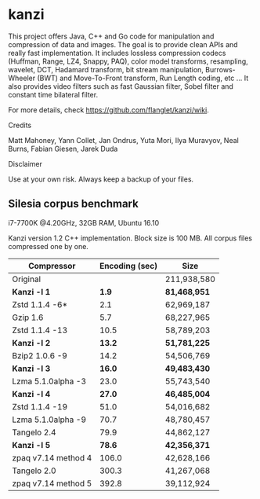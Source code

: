 kanzi
=====


This project offers Java, C++ and Go code for manipulation and compression of data and images.
The goal is to provide clean APIs and really fast implementation.
It includes lossless compression codecs (Huffman, Range, LZ4, Snappy, PAQ), color model transforms, resampling, wavelet, DCT, Hadamard transform, bit stream manipulation, Burrows-Wheeler (BWT) and Move-To-Front transform, Run Length coding, etc ...
It also provides video filters such as fast Gaussian filter, Sobel filter and constant time bilateral filter.


For more details, check https://github.com/flanglet/kanzi/wiki.

Credits

Matt Mahoney,
Yann Collet,
Jan Ondrus,
Yuta Mori,
Ilya Muravyov,
Neal Burns,
Fabian Giesen,
Jarek Duda

Disclaimer

Use at your own risk. Always keep a backup of your files.



Silesia corpus benchmark
-------------------------

i7-7700K @4.20GHz, 32GB RAM, Ubuntu 16.10

Kanzi version 1.2 C++ implementation. Block size is 100 MB. 
All corpus files compressed one by one.


|        Compressor           | Encoding (sec)  |    Size          |
|-----------------------------|-----------------|------------------|
|Original     	              |                 |   211,938,580    |	
|**Kanzi -l 1**               |  	   **1.9** 	  |  **81,468,951**  |
|Zstd 1.1.4 -6*               | 	     2.1      |    62,969,187    | 
|Gzip 1.6	                    |        5.7      |    68,227,965    |        
|Zstd 1.1.4 -13               |	      10.5      |    58,789,203    |
|**Kanzi -l 2**               |	    **13.2**	  |  **51,781,225**  |
|Bzip2 1.0.6 -9	              |       14.2      |    54,506,769	   |
|**Kanzi -l 3**               |     **16.0**    |  **49,483,430**  |
|Lzma 5.1.0alpha -3	          |       23.0	    |    55,743,540    |
|**Kanzi -l 4**	              |     **27.0**    |  **46,485,004**  |
|Zstd 1.1.4 -19	              |       51.0      |    54,016,682    |
|Lzma 5.1.0alpha -9           |       70.7	    |    48,780,457    |
|Tangelo 2.4	                |       79.9      |    44,862,127    |
|**Kanzi -l 5**               |     **78.6**	  |  **42,356,371**  |
|zpaq v7.14 method 4          |      106.0	    |    42,628,166    |
|Tangelo 2.0	                |      300.3    	|    41,267,068    |
|zpaq v7.14 method 5          |	     392.8	    |    39,112,924    |
